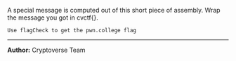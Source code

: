 A special message is computed out of this short piece of assembly. Wrap the message you got in cvctf{}.

`Use flagCheck to get the pwn.college flag`

---
**Author:** Cryptoverse Team
